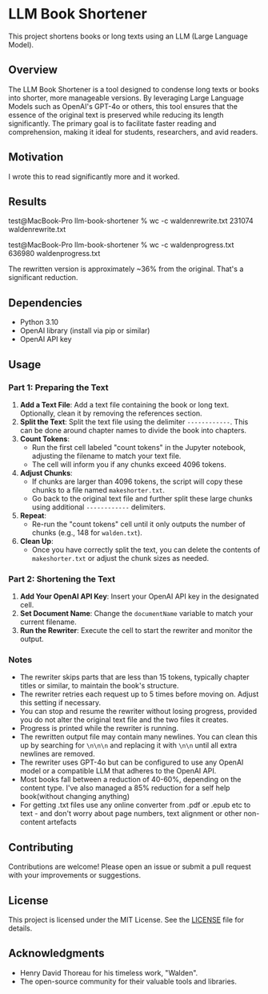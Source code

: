 

# LLM Book Shortener

This project shortens books or long texts using an LLM (Large Language Model).

## Overview

The LLM Book Shortener is a tool designed to condense long texts or books into shorter, more manageable versions. By leveraging Large Language Models such as OpenAI's GPT-4o or others, this tool ensures that the essence of the original text is preserved while reducing its length significantly. The primary goal is to facilitate faster reading and comprehension, making it ideal for students, researchers, and avid readers.

## Motivation

I wrote this to read significantly more and it worked.

## Results

test@MacBook-Pro llm-book-shortener % wc -c waldenrewrite.txt
  231074 waldenrewrite.txt


test@MacBook-Pro llm-book-shortener % wc -c waldenprogress.txt
  636980 waldenprogress.txt

The rewritten version is approximately ~36% from the original. That's a significant reduction.

## Dependencies

- Python 3.10
- OpenAI library (install via pip or similar)
- OpenAI API key

## Usage

### Part 1: Preparing the Text

1. **Add a Text File**: Add a text file containing the book or long text. Optionally, clean it by removing the references section.
2. **Split the Text**: Split the text file using the delimiter `------------`. This can be done around chapter names to divide the book into chapters.
3. **Count Tokens**:
    - Run the first cell labeled "count tokens" in the Jupyter notebook, adjusting the filename to match your text file.
    - The cell will inform you if any chunks exceed 4096 tokens.
4. **Adjust Chunks**:
    - If chunks are larger than 4096 tokens, the script will copy these chunks to a file named `makeshorter.txt`.
    - Go back to the original text file and further split these large chunks using additional `------------` delimiters.
5. **Repeat**:
    - Re-run the "count tokens" cell until it only outputs the number of chunks (e.g., 148 for `walden.txt`).
6. **Clean Up**:
    - Once you have correctly split the text, you can delete the contents of `makeshorter.txt` or adjust the chunk sizes as needed.

### Part 2: Shortening the Text

1. **Add Your OpenAI API Key**: Insert your OpenAI API key in the designated cell.
2. **Set Document Name**: Change the `documentName` variable to match your current filename.
3. **Run the Rewriter**: Execute the cell to start the rewriter and monitor the output.

### Notes

- The rewriter skips parts that are less than 15 tokens, typically chapter titles or similar, to maintain the book's structure.
- The rewriter retries each request up to 5 times before moving on. Adjust this setting if necessary.
- You can stop and resume the rewriter without losing progress, provided you do not alter the original text file and the two files it creates.
- Progress is printed while the rewriter is running.
- The rewritten output file may contain many newlines. You can clean this up by searching for `\n\n\n` and replacing it with `\n\n` until all extra newlines are removed.
- The rewriter uses GPT-4o but can be configured to use any OpenAI model or a compatible LLM that adheres to the OpenAI API.
- Most books fall between a reduction of 40-60%, depending on the content type. I've also managed a 85% reduction for a self help book(without changing anything)
- For getting .txt files use any online converter from .pdf or .epub etc to text - and don't worry about page numbers, text alignment or other non-content artefacts


## Contributing

Contributions are welcome! Please open an issue or submit a pull request with your improvements or suggestions.

## License

This project is licensed under the MIT License. See the [LICENSE](LICENSE) file for details.

## Acknowledgments

- Henry David Thoreau for his timeless work, "Walden".
- The open-source community for their valuable tools and libraries.
